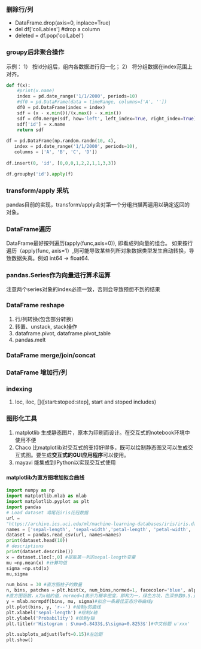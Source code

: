 ### 删除行/列
* DataFrame.drop(axis=0, inplace=True) 
* del df['colLables']   #drop a column
* deleted = df.pop('colLabel')

### groupy后非聚合操作
示例：
1） 按id分组后，组内各数据进行归一化；
2） 将分组数据在index范围上对齐。

```python
def f(x):
    #print(x.name)
    index = pd.date_range('1/1/2000', periods=10)
    #df0 = pd.DataFrame(data = timeRange, columns=['A', ''])
    df0 = pd.DataFrame(index = index)
    sdf = (x - x.min())/(x.max() - x.min())
    sdf = df0.merge(sdf, how='left', left_index=True, right_index=True)
    sdf['id'] = x.name
    return sdf
    
df = pd.DataFrame(np.random.randn(10, 4),
   index = pd.date_range('1/1/2000', periods=10),
   columns = ['A', 'B', 'C', 'D'])
   
df.insert(0, 'id', [0,0,0,1,2,2,1,1,3,3])

df.groupby('id').apply(f)

```

### transform/apply 采坑
pandas目前的实现，transform/apply会对第一个分组扫描两遍用以确定返回的对象。

### DataFrame遍历
DataFrame最好按列遍历(apply(func,axis=0)), 即看成列向量的组合。
如果按行遍历（apply(func, axis=1）,则可能导致某些列所对象数据类型发生自动转换，导致数据失真。例如 int64 -> float64.

### pandas.Series作为向量进行算术运算
注意两个series对象的index必须一致，否则会导致预想不到的结果

### DataFrame reshape
1. 行/列转换(包含部分转换)
2. 转置、unstack, stack操作
3. dataframe.pivot, dataframe.pivot_table
4. pandas.melt

### DataFrame merge/join/concat

### DataFrame 增加行/列

### indexing
1. loc, iloc, []([start:stoped:step], start and stoped includes)

### 图形化工具
1. matplotlib 生成静态图片，原本为印刷而设计。在交互式的notebook环境中使用不便
2. Chaco 比matplotlib对交互式的支持好得多，既可以绘制静态图又可以生成交互式图。要生成**交互式的GUI应用程序**可以使用。
3. mayavi 能集成到IPython以实现交互式使用
#### matplotlib为直方图增加拟合曲线
```python
import numpy as np
import matplotlib.mlab as mlab
import matplotlib.pyplot as plt
import pandas
# Load dataset 鸢尾花iris花冠数据
url =
"https://archive.ics.uci.edu/ml/machine-learning-databases/iris/iris.data"
names = ['sepal-length', 'sepal-width','petal-length', 'petal-width', 'class']
dataset = pandas.read_csv(url, names=names)
print(dataset.head(10))
# descriptions
print(dataset.describe())
x = dataset.iloc[:,0] #提取第一列的sepal-length变量
mu =np.mean(x) #计算均值
sigma =np.std(x)
mu,sigma

num_bins = 30 #直方图柱子的数量
n, bins, patches = plt.hist(x, num_bins,normed=1, facecolor='blue', alpha=0.5) 
#直方图函数，x为x轴的值，normed=1表示为概率密度，即和为一，绿色方块，色深参数0.5.返回n个概率，直方块左边线的x值，及各个方块对象 
y = mlab.normpdf(bins, mu, sigma)#拟合一条最佳正态分布曲线y 
plt.plot(bins, y, 'r--') #绘制y的曲线
plt.xlabel('sepal-length') #绘制x轴
plt.ylabel('Probability') #绘制y轴
plt.title(r'Histogram : $\mu=5.8433$,$\sigma=0.8253$')#中文标题 u'xxx' 

plt.subplots_adjust(left=0.15)#左边距 
plt.show() 
```



